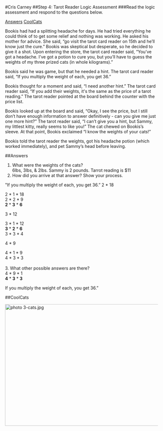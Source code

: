 #Cris Carney
##Step 4: Tarot Reader Logic Assessment 
###Read the logic assessment and respond to the questions below. 

<a href='#answers'>Answers</a>
<a href='#coolcats'>CoolCats</a>


Bookis had had a splitting headache for days. He had tried everything he could think of to get some relief and nothing was working. He asked his mother for advice. She said, “go visit the tarot card reader on 15th and he’ll know just the cure.” Bookis was skeptical but desperate, so he decided to give it a shot. Upon entering the store, the tarot card reader said, “You’ve got a headache. I’ve got a potion to cure you, but you’ll have to guess the weights of my three prized cats (in whole kilograms).”

Bookis said he was game, but that he needed a hint. The tarot card reader said, “If you multiply the weight of each, you get 36.”

Bookis thought for a moment and said, “I need another hint.” The tarot card reader said, “If you add their weights, it's the same as the price of a tarot reading.” The tarot reader pointed at the board behind the counter with the price list.

Bookis looked up at the board and said, “Okay, I see the price, but I still don’t have enough information to answer definitively - can you give me just one more hint?” The tarot reader said, “I can’t give you a hint, but Sammy, my littlest kitty, really seems to like you!” The cat chewed on Bookis’s sleeve. At that point, Bookis exclaimed “I know the weights of your cats!”

Bookis told the tarot reader the weights, got his headache potion (which worked immediately), and pet Sammy’s head before leaving.


##<span id="answers">Answers</span>

1. What were the weights of the cats?<br>
 6lbs, 3lbs, & 2lbs. Sammy is 2 pounds. Tarrot reading is $11<br>
2. How did you arrive at that answer? Show your process.

"If you multiply the weight of each, you get 36.”
2 * 18<br>
 
2 * 1 * 18 <br>
2 * 2 * 9<br>
**2** * **3** * **6**<br>
		 
3 * 12<br>

3 * 1 * 12<br>
**3** * **2** * **6**<br>
3 * 3 * 4<br>

4 * 9 <br> 

4 * 1 * 9<br>
4 * 3 * 3<br>
<br>
3. What other possible answers are there?<br>
4 * 9 * 1<br>
**4** * **3** * **3**<br>

If you multiply the weight of each, you get 36.”


##<span id="coolcats">CoolCats</span>

<a href="http://s56.photobucket.com/user/poetichk/media/3-cats.jpg.html" target="_blank"><img src="http://i56.photobucket.com/albums/g191/poetichk/3-cats.jpg" border="0" alt=" photo 3-cats.jpg" width="600" height="400"/></a>



